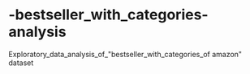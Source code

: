 # -bestseller_with_categories-analysis
Exploratory_data_analysis_of_"bestseller_with_categories_of amazon" dataset
